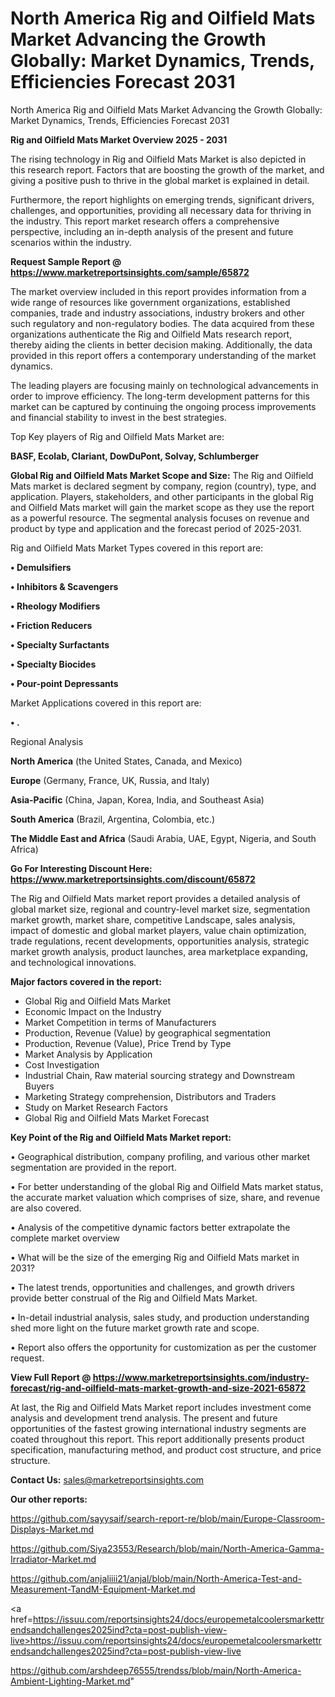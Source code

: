 # North America Rig and Oilfield Mats Market Advancing the Growth Globally: Market Dynamics, Trends, Efficiencies Forecast 2031
North America Rig and Oilfield Mats Market Advancing the Growth Globally: Market Dynamics, Trends, Efficiencies Forecast 2031

<Strong> Rig and Oilfield Mats Market Overview 2025 - 2031</strong>

The rising technology in Rig and Oilfield Mats Market is also depicted in this research report. Factors that are boosting the growth of the market, and giving a positive push to thrive in the global market is explained in detail.

Furthermore, the report highlights on emerging trends, significant drivers, challenges, and opportunities, providing all necessary data for thriving in the industry. This report market research offers a comprehensive perspective, including an in-depth analysis of the present and future scenarios within the industry.

<strong>Request Sample Report @ <a href=https://www.marketreportsinsights.com/sample/65872>https://www.marketreportsinsights.com/sample/65872</a></strong>

The market overview included in this report provides information from a wide range of resources like government organizations, established companies, trade and industry associations, industry brokers and other such regulatory and non-regulatory bodies. The data acquired from these organizations authenticate the Rig and Oilfield Mats research report, thereby aiding the clients in better decision making. Additionally, the data provided in this report offers a contemporary understanding of the market dynamics.

The leading players are focusing mainly on technological advancements in order to improve efficiency. The long-term development patterns for this market can be captured by continuing the ongoing process improvements and financial stability to invest in the best strategies.

Top Key players of Rig and Oilfield Mats Market are:

<strong>BASF, Ecolab, Clariant, DowDuPont, Solvay, Schlumberger</strong>

<strong><b>Global Rig and Oilfield Mats Market Scope and Size:</b></strong>
The Rig and Oilfield Mats market is declared segment by company, region (country), type, and application. Players, stakeholders, and other participants in the global Rig and Oilfield Mats market will gain the market scope as they use the report as a powerful resource. The segmental analysis focuses on revenue and product by type and application and the forecast period of 2025-2031.

Rig and Oilfield Mats Market Types covered in this report are:

<strong>• Demulsifiers

• Inhibitors & Scavengers

• Rheology Modifiers

• Friction Reducers

• Specialty Surfactants

• Specialty Biocides

• Pour-point Depressants</strong>

Market Applications covered in this report are:

<strong>• .</strong> 

Regional Analysis

<strong>North America</strong> (the United States, Canada, and Mexico)

<strong>Europe</strong> (Germany, France, UK, Russia, and Italy)

<strong>Asia-Pacific</strong> (China, Japan, Korea, India, and Southeast Asia)

<strong>South America</strong> (Brazil, Argentina, Colombia, etc.)

<strong>The Middle East and Africa</strong> (Saudi Arabia, UAE, Egypt, Nigeria, and South Africa)

<strong>Go For Interesting Discount Here: <a href=https://www.marketreportsinsights.com/discount/65872>https://www.marketreportsinsights.com/discount/65872</a></strong>

The Rig and Oilfield Mats market report provides a detailed analysis of global market size, regional and country-level market size, segmentation market growth, market share, competitive Landscape, sales analysis, impact of domestic and global market players, value chain optimization, trade regulations, recent developments, opportunities analysis, strategic market growth analysis, product launches, area marketplace expanding, and technological innovations.

<strong><b>Major factors covered in the report:</b></strong>
<ul>
  <li>Global Rig and Oilfield Mats Market </li>
  <li>Economic Impact on the Industry</li>
  <li>Market Competition in terms of Manufacturers</li>
  <li>Production, Revenue (Value) by geographical segmentation</li>
  <li>Production, Revenue (Value), Price Trend by Type</li>
  <li>Market Analysis by Application</li>
  <li>Cost Investigation</li>
  <li>Industrial Chain, Raw material sourcing strategy and Downstream Buyers</li>
  <li>Marketing Strategy comprehension, Distributors and Traders</li>
  <li>Study on Market Research Factors</li>
  <li>Global Rig and Oilfield Mats Market Forecast</li>
</ul>

<strong><b>Key Point of the Rig and Oilfield Mats Market report:</b></strong>

• Geographical distribution, company profiling, and various other market segmentation are provided in the report.

• For better understanding of the global Rig and Oilfield Mats market status, the accurate market valuation which comprises of size, share, and revenue are also covered.

• Analysis of the competitive dynamic factors better extrapolate the complete market overview

• What will be the size of the emerging Rig and Oilfield Mats market in 2031?

• The latest trends, opportunities and challenges, and growth drivers provide better construal of the Rig and Oilfield Mats Market.

• In-detail industrial analysis, sales study, and production understanding shed more light on the future market growth rate and scope.

• Report also offers the opportunity for customization as per the customer request.

<strong><b>View Full Report @ <a href=https://www.marketreportsinsights.com/industry-forecast/rig-and-oilfield-mats-market-growth-and-size-2021-65872>https://www.marketreportsinsights.com/industry-forecast/rig-and-oilfield-mats-market-growth-and-size-2021-65872</a></b></strong>


At last, the Rig and Oilfield Mats Market report includes investment come analysis and development trend analysis. The present and future opportunities of the fastest growing international industry segments are coated throughout this report. This report additionally presents product specification, manufacturing method, and product cost structure, and price structure.

<strong>Contact Us:</strong>
sales@marketreportsinsights.com

<strong>Our other reports:</strong>

<a href=https://github.com/sayysaif/search-report-re/blob/main/Europe-Classroom-Displays-Market.md>https://github.com/sayysaif/search-report-re/blob/main/Europe-Classroom-Displays-Market.md</a>

<a href=https://github.com/Siya23553/Research/blob/main/North-America-Gamma-Irradiator-Market.md>https://github.com/Siya23553/Research/blob/main/North-America-Gamma-Irradiator-Market.md</a>

<a href=https://github.com/anjaliiii21/anjal/blob/main/North-America-Test-and-Measurement-TandM-Equipment-Market.md>https://github.com/anjaliiii21/anjal/blob/main/North-America-Test-and-Measurement-TandM-Equipment-Market.md</a>

<a href=https://issuu.com/reportsinsights24/docs/europemetalcoolersmarkettrendsandchallenges2025ind?cta=post-publish-view-live>https://issuu.com/reportsinsights24/docs/europemetalcoolersmarkettrendsandchallenges2025ind?cta=post-publish-view-live</a>

<a href=https://github.com/arshdeep76555/trendss/blob/main/North-America-Ambient-Lighting-Market.md>https://github.com/arshdeep76555/trendss/blob/main/North-America-Ambient-Lighting-Market.md</a>"
